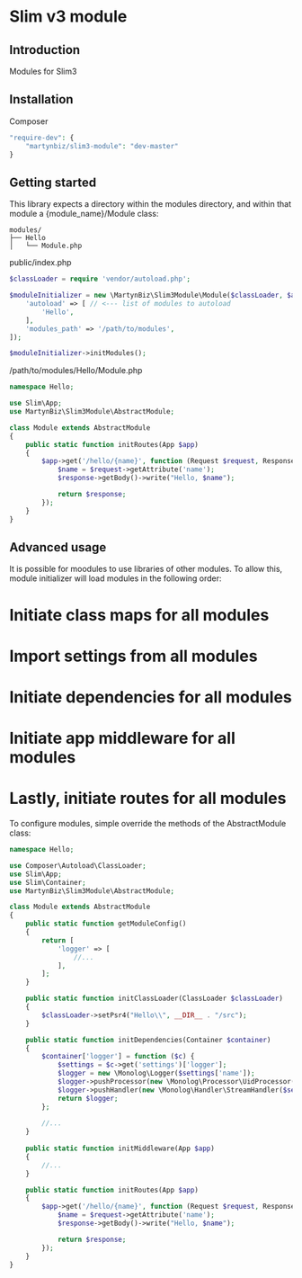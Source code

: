# Slim v3 module #

## Introduction ##

Modules for Slim3

## Installation ##

Composer

```php
"require-dev": {
    "martynbiz/slim3-module": "dev-master"
}
```

## Getting started ##

This library expects a directory within the modules directory, and within that module a {module_name}/Module class:

```
modules/
├── Hello
│   └── Module.php
```

public/index.php

```php
$classLoader = require 'vendor/autoload.php';

$moduleInitializer = new \MartynBiz\Slim3Module\Module($classLoader, $app, [
    'autoload' => [ // <--- list of modules to autoload
        'Hello',
    ],
    'modules_path' => '/path/to/modules',
]);

$moduleInitializer->initModules();
```

/path/to/modules/Hello/Module.php

```php
namespace Hello;

use Slim\App;
use MartynBiz\Slim3Module\AbstractModule;

class Module extends AbstractModule
{
    public static function initRoutes(App $app)
    {
        $app->get('/hello/{name}', function (Request $request, Response $response) {
            $name = $request->getAttribute('name');
            $response->getBody()->write("Hello, $name");

            return $response;
        });
    }
}
```

## Advanced usage ##

It is possible for moodules to use libraries of other modules. To allow this, module initializer will load modules in the following order:

# Initiate class maps for all modules
# Import settings from all modules
# Initiate dependencies for all modules
# Initiate app middleware for all modules
# Lastly, initiate routes for all modules

To configure modules, simple override the methods of the AbstractModule class:

```php
namespace Hello;

use Composer\Autoload\ClassLoader;
use Slim\App;
use Slim\Container;
use MartynBiz\Slim3Module\AbstractModule;

class Module extends AbstractModule
{
    public static function getModuleConfig()
    {
        return [
            'logger' => [
                //...
            ],
        ];
    }

    public static function initClassLoader(ClassLoader $classLoader)
    {
        $classLoader->setPsr4("Hello\\", __DIR__ . "/src");
    }

    public static function initDependencies(Container $container)
    {
        $container['logger'] = function ($c) {
            $settings = $c->get('settings')['logger'];
            $logger = new \Monolog\Logger($settings['name']);
            $logger->pushProcessor(new \Monolog\Processor\UidProcessor());
            $logger->pushHandler(new \Monolog\Handler\StreamHandler($settings['path'], \Monolog\Logger::DEBUG));
            return $logger;
        };
        
        //...
    }
    
    public static function initMiddleware(App $app)
    {
        //...
    }

    public static function initRoutes(App $app)
    {
        $app->get('/hello/{name}', function (Request $request, Response $response) {
            $name = $request->getAttribute('name');
            $response->getBody()->write("Hello, $name");

            return $response;
        });
    }
}
```
